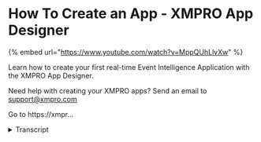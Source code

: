 # How To Create an App - XMPRO App Designer
{% embed url="https://www.youtube.com/watch?v=MppQUhLlvXw" %}



Learn how to create your first real-time Event Intelligence Application with the XMPRO App Designer.

Need help with creating your XMPRO apps? Send an email to support@xmpro.com

Go to https://xmpr...
<details>
<summary>Transcript</summary>Learn how to create your first real-time Event Intelligence Application with the XMPRO App Designer.

Need help with creating your XMPRO apps? Send an email to support@xmpro.com

Go to https://xmpr...
applications are a method of viewing

data about your company's resources you

can set them up to get a broad overview

or see the vital statistics of a

particular area or item or even start

with the wide view and drill down into

the details you want to see this video

will show you the bare minimum of

creating an application while later

videos will go into more detail about

how to fill it with data and information

to create an application click the new

application command this takes you to

the template selection dashboard these

templates only affect the initial design

of the application and are useful to

reduce time spent designing or when

creating multiple similar apps selecting

or deselecting these categories can help

filter the templates down to the one you

want as can the search bar up top to

continue select the template you wish to

use alternatively you could select the

applications blade this escapes the

template selection and automatically

selects a blank template for you either

way the new app blade opens here you can

add a name a description

and an icon

you can also assign a category to keep

it in as well as a default theme light

or dark

that will affect any new pages that you

create click the Save button to save the

new application to run the app navigate

to the chosen category and select the

new app which will always open the apps

landing page there isn't much here

naturally since we are using the blank

app template to close it click the close

button in the top right hand corner to

edit the app including its properties

select the pencil icon from here you'll

be able to see and edit the pages of the

app and perform administration tasks via

these commands both of which will be

explained in other videos clicking on

the properties command allows you to

edit any of the details from when you

created the app except for the template

you can also select a different landing

page which will affect which page is

displayed whenever you run the app this

has been how to create an application in

app designer thank you for watching this

video and I hope it's helped
</details>